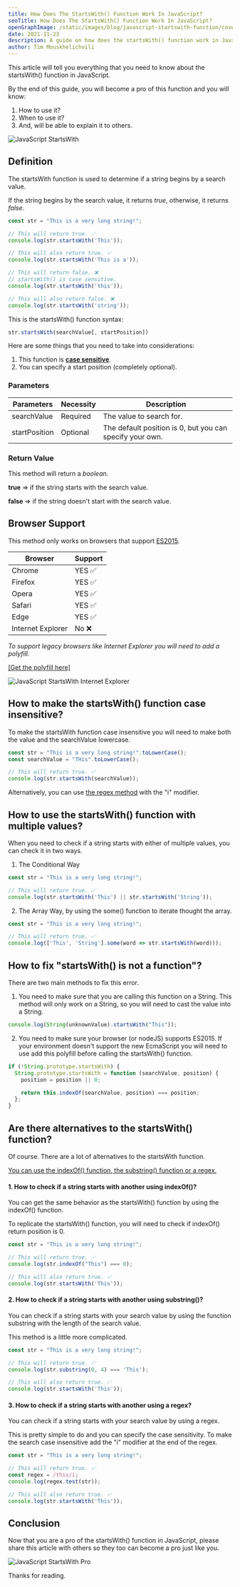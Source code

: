 ```yaml
---
title: How Does The StartsWith() Function Work In JavaScript? 
seoTitle: How Does The StartsWith() Function Work In JavaScript? 
openGraphImage: /static/images/blog/javascript-startswith-function/cover.png
date: 2021-11-23
description: A guide on how does the startsWith() function work in JavaScript? Case Sensitivity, Multiple Values, Alternatives.
author: Tim Mouskhelichvili
---
```


This article will tell you everything that you need to know about the startsWith() function in JavaScript.

By the end of this guide, you will become a pro of this function and you will know:

1. How to use it?
2. When to use it?
3. And, will be able to explain it to others.

![JavaScript StartsWith](/static/images/blog/javascript-startswith-function/cover.png)

<Summary />

## Definition

The startsWith function is used to determine if a string begins by a search value.

If the string begins by the search value, it returns *true*, otherwise, it returns *false*.

```javascript
const str = "This is a very long string!";

// This will return true. ✅
console.log(str.startsWith('This'));

// This will also return true. ✅
console.log(str.startsWith('This is a'));

// This will return false. ❌ 
// startsWith() is case sensitive.
console.log(str.startsWith('this'));

// This will also return false. ❌
console.log(str.startsWith('string'));
```

This is the startsWith() function syntax: 

```javascript
str.startsWith(searchValue[, startPosition])
```

Here are some things that you need to take into considerations:

1. This function is [**case sensitive**](https://en.wikipedia.org/wiki/Case_sensitivity).
2. You can specify a start position (completely optional).

### Parameters

| Parameters | Necessity | Description |
| --- | ---- | ----------- |
| searchValue | Required | The value to search for. |
| startPosition | Optional | The default position is 0, but you can specify your own. |

### Return Value

This method will return a *boolean*.

**true** => if the string starts with the search value.

**false** => if the string doesn't start with the search value. 

## Browser Support

This method only works on browsers that support [ES2015](https://caniuse.com/?search=es6).

| Browser | Support |
| ------- | ------- |
| Chrome | YES ✅ |
| Firefox | YES ✅ |
| Opera | YES ✅ |
| Safari | YES ✅ |
| Edge | YES ✅ |
| Internet Explorer | No ❌ |

*To support legacy browsers like Internet Explorer you will need to add a polyfill.* 

[[Get the polyfill here]](#how-to-fix-startswith-is-not-a-function)

![JavaScript StartsWith Internet Explorer](/static/images/blog/javascript-startswith-function/internet.jpg)

## How to make the startsWith() function case insensitive?

To make the startsWith function case insensitive you will need to make both the value and the searchValue lowercase.

```javascript
const str = "This is a very long string!".toLowerCase();
const searchValue = "THis".toLowerCase();

// This will return true. ✅
console.log(str.startsWith(searchValue));
```

Alternatively, you can use [the regex method](#how-to-check-if-a-string-starts-with-another-using-a-regex) with the "i" modifier.

## How to use the startsWith() function with multiple values?

When you need to check if a string starts with either of multiple values, you can check it in two ways.

1. The Conditional Way

```javascript
const str = "This is a very long string!";

// This will return true. ✅
console.log(str.startsWith('This') || str.startsWith('String'));
```

2. The Array Way, by using the some() function to iterate thought the array.

```javascript
const str = "This is a very long string!";

// This will return true. ✅
console.log(['This', 'String'].some(word => str.startsWith(word)));
```

## How to fix "startsWith() is not a function"?

There are two main methods to fix this error. 

1. You need to make sure that you are calling this function on a String. This method will only work on a String, so you will need to cast the value into a String.

```javascript
console.log(String(unknownValue).startsWith("This"));
```

2. You need to make sure your browser (or nodeJS) supports ES2015. If your environment doesn't support the new EcmaScript you will need to use add this polyfill before calling the startsWith() function.

```javascript
if (!String.prototype.startsWith) {
  String.prototype.startsWith = function (searchValue, position) {
    position = position || 0;

    return this.indexOf(searchValue, position) === position;
  };
}
```

## Are there alternatives to the startsWith() function?

Of course. There are a lot of alternatives to the startsWith function. 

<u>You can use the indexOf() function, the substring() function or a regex.</u>

#### 1. How to check if a string starts with another using indexOf()?

You can get the same behavior as the startsWith() function by using the indexOf() function. 

To replicate the startsWith() function, you will need to check if indexOf() return position is 0.

```javascript
const str = "This is a very long string!";

// This will return true. ✅
console.log(str.indexOf("This") === 0);

// This will also return true. ✅
console.log(str.startsWith('This'));
```

#### 2. How to check if a string starts with another using substring()?

You can check if a string starts with your search value by using the function substring with the length of the search value.

This method is a little more complicated.

```javascript
const str = "This is a very long string!";

// This will return true. ✅
console.log(str.substring(0, 4) === 'This');

// This will also return true. ✅
console.log(str.startsWith('This'));
```

#### 3. How to check if a string starts with another using a regex?

You can check if a string starts with your search value by using a regex.

This is pretty simple to do and you can specify the case sensitivity. To make the search case insensitive add the "i" modifier at the end of the regex.

```javascript
const str = "This is a very long string!";

// This will return true. ✅
const regex = /this/i; 
console.log(regex.test(str));

// This will also return true. ✅
console.log(str.startsWith('This'));
```

## Conclusion

Now that you are a pro of the startsWith() function in JavaScript, please share this article with others so they too can become a pro just like you. 

![JavaScript StartsWith Pro](/static/images/blog/javascript-startswith-function/pro.jpg)

Thanks for reading.